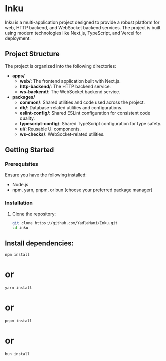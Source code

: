 # Inku

Inku is a multi-application project designed to provide a robust platform for web, HTTP backend, and WebSocket backend services. The project is built using modern technologies like Next.js, TypeScript, and Vercel for deployment.

## Project Structure

The project is organized into the following directories:

- **apps/**
  - **web/**: The frontend application built with Next.js.
  - **http-backend/**: The HTTP backend service.
  - **ws-backend/**: The WebSocket backend service.
- **packages/**
  - **common/**: Shared utilities and code used across the project.
  - **db/**: Database-related utilities and configurations.
  - **eslint-config/**: Shared ESLint configuration for consistent code quality.
  - **typescript-config/**: Shared TypeScript configuration for type safety.
  - **ui/**: Reusable UI components.
  - **ws-checks/**: WebSocket-related utilities.

## Getting Started

### Prerequisites

Ensure you have the following installed:

- Node.js
- npm, yarn, pnpm, or bun (choose your preferred package manager)

### Installation

1. Clone the repository:
   ```bash
   git clone https://github.com/YadlaMani/Inku.git
   cd inku
   ```

## Install dependencies:

```
npm install
```

# or

```
yarn install
```

# or

```
pnpm install
```

# or

```
bun install
```
